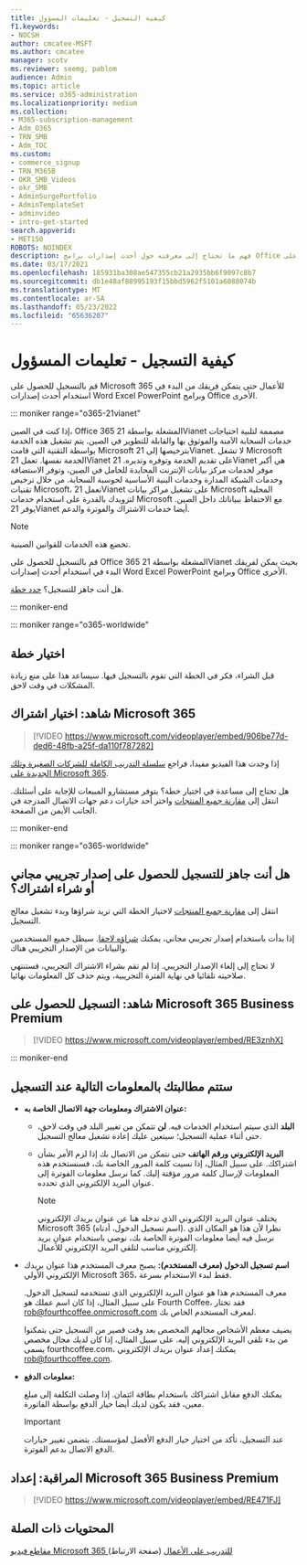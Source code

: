 ```yaml
---
title: كيفية التسجيل - تعليمات المسؤول
f1.keywords:
- NOCSH
author: cmcatee-MSFT
ms.author: cmcatee
manager: scotv
ms.reviewer: seemg, pablom
audience: Admin
ms.topic: article
ms.service: o365-administration
ms.localizationpriority: medium
ms.collection:
- M365-subscription-management
- Adm_O365
- TRN_SMB
- Adm_TOC
ms.custom:
- commerce_signup
- TRN_M365B
- OKR_SMB_Videos
- okr_SMB
- AdminSurgePortfolio
- AdminTemplateSet
- adminvideo
- intro-get-started
search.appverid:
- MET150
ROBOTS: NOINDEX
description: فهم ما تحتاج إلى معرفته حول أحدث إصدارات برامج Office قبل الانتقال إلى عملية التسجيل للحصول على Office 365.
ms.date: 03/17/2021
ms.openlocfilehash: 185931ba308ae547355cb21a2935bb6f9097c8b7
ms.sourcegitcommit: db1e48af88995193f15bbd5962f5101a6088074b
ms.translationtype: MT
ms.contentlocale: ar-SA
ms.lasthandoff: 05/23/2022
ms.locfileid: "65636207"
---
```

# <a name="how-to-sign-up---admin-help"></a>كيفية التسجيل - تعليمات المسؤول

قم بالتسجيل للحصول على Microsoft 365 للأعمال حتى يتمكن فريقك من البدء في استخدام أحدث إصدارات Word Excel PowerPoint وبرامج Office الأخرى.

::: moniker range="o365-21vianet"

إذا كنت في الصين، Office 365 المشغلة بواسطة 21Vianet مصممة لتلبية احتياجات خدمات السحابة الآمنة والموثوق بها والقابلة للتطوير في الصين. يتم تشغيل هذه الخدمة بواسطة التقنية التي قامت Microsoft بترخيصها إلى 21Vianet. لا تشغل Microsoft الخدمة نفسها. تعمل 21Vianet على تقديم الخدمة وتوفره وتديره. 21Vianet هي أكبر موفر لخدمات مركز بيانات الإنترنت المحايدة للحامل في الصين، وتوفر الاستضافة وخدمات الشبكة المدارة وخدمات البنية الأساسية لحوسبة السحابة. من خلال ترخيص تقنيات Microsoft، تعمل 21Vianet على تشغيل مراكز بيانات Microsoft المحلية لتزويدك بالقدرة على استخدام خدمات Microsoft مع الاحتفاظ ببياناتك داخل الصين. يوفر 21Vianet أيضا خدمات الاشتراك والفوترة والدعم.
  
> [!NOTE]
> تخضع هذه الخدمات للقوانين الصينية.
  
قم بالتسجيل للحصول على Office 365 المشغلة بواسطة 21Vianet بحيث يمكن لفريقك البدء في استخدام أحدث إصدارات Word Excel PowerPoint وبرامج Office الأخرى.
  
هل أنت جاهز للتسجيل؟ [حدد خطة](https://products.office.com/zh-cn/business/compare-office-365-for-business-plans).
  
::: moniker-end

::: moniker range="o365-worldwide"
## <a name="choose-a-plan"></a>اختيار خطة

قبل الشراء، فكر في الخطة التي تقوم بالتسجيل فيها. سيساعد هذا على منع زيادة المشكلات في وقت لاحق.

## <a name="watch-choose-a-microsoft-365-subscription"></a>شاهد: اختيار اشتراك Microsoft 365

> [!VIDEO https://www.microsoft.com/videoplayer/embed/906be77d-ded6-48fb-a25f-da110f787282]

إذا وجدت هذا الفيديو مفيدا، فراجع [سلسلة التدريب الكاملة للشركات الصغيرة وتلك الجديدة على Microsoft 365](../../business-video/index.yml).

هل تحتاج إلى مساعدة في اختيار خطة؟ يتوفر مستشارو المبيعات للإجابة على أسئلتك. انتقل إلى [مقارنة جميع المنتجات](https://products.office.com/compare-all-microsoft-office-products?tab=2) واختر أحد خيارات دعم جهات الاتصال المدرجة في الجانب الأيمن من الصفحة.
  
::: moniker-end

::: moniker range="o365-worldwide"

## <a name="ready-to-sign-up-for-a-free-trial-or-buy-a-subscription"></a>هل أنت جاهز للتسجيل للحصول على إصدار تجريبي مجاني أو شراء اشتراك؟

انتقل إلى [مقارنة جميع المنتجات](https://products.office.com/compare-all-microsoft-office-products?tab=2) لاختيار الخطة التي تريد شراؤها وبدء تشغيل معالج التسجيل. 
  
إذا بدأت باستخدام إصدار تجريبي مجاني، يمكنك [شراؤه لاحقا](../../commerce/try-or-buy-microsoft-365.md). سيظل جميع المستخدمين والبيانات من الإصدار التجريبي هناك.
  
لا تحتاج إلى إلغاء الإصدار التجريبي. إذا لم تقم بشراء الاشتراك التجريبي، فستنتهي صلاحيته تلقائيا في نهاية الفترة التجريبية، ويتم حذف كل المعلومات نهائيا.

## <a name="watch-sign-up-for-microsoft-365-business-premium"></a>شاهد: التسجيل للحصول على Microsoft 365 Business Premium

> [!VIDEO https://www.microsoft.com/videoplayer/embed/RE3znhX]

::: moniker-end

## <a name="youll-be-asked-for-the-following-information-when-you-sign-up"></a>ستتم مطالبتك بالمعلومات التالية عند التسجيل

- **عنوان الاشتراك ومعلومات جهة الاتصال الخاصة به:**

  - **البلد** الذي سيتم استخدام الخدمات فيه. **لن** تتمكن من تغيير البلد في وقت لاحق، حتى أثناء عملية التسجيل؛ سيتعين عليك إعادة تشغيل معالج التسجيل.

  - **البريد الإلكتروني** **ورقم الهاتف** حتى نتمكن من الاتصال بك إذا لزم الأمر بشأن اشتراكك. على سبيل المثال، إذا نسيت كلمة المرور الخاصة بك، فسنستخدم هذه المعلومات لإرسال كلمة مرور مؤقتة إليك. كما نرسل معلومات الفوترة إلى عنوان البريد الإلكتروني الذي تحدده.

    > [!NOTE]
    > يختلف عنوان البريد الإلكتروني الذي تدخله هنا عن عنوان بريدك الإلكتروني Microsoft 365 (اسم تسجيل الدخول، أدناه). نظرا لأن هذا هو المكان الذي نرسل فيه أيضا معلومات الفوترة الخاصة بك، نوصي باستخدام عنوان بريد إلكتروني مناسب لتلقي البريد الإلكتروني للأعمال.
  
- **اسم تسجيل الدخول (معرف المستخدم):** يصبح معرف المستخدم هذا عنوان بريدك الإلكتروني الأولي Microsoft 365، فقط لبدء الاستخدام بسرعة.

    معرف المستخدم هذا هو عنوان البريد الإلكتروني الذي تستخدمه لتسجيل الدخول. على سبيل المثال، إذا كان اسم عملك هو Fourth Coffee، فقد تختار rob@fourthcoffee.onmicrosoft.com لمعرف المستخدم الخاص بك.

    يضيف معظم الأشخاص مجالهم المخصص بعد وقت قصير من التسجيل حتى يتمكنوا من بدء تلقي البريد الإلكتروني إليه. على سبيل المثال، إذا كان لديك مجال مخصص يسمى fourthcoffee.com، يمكنك إعداد عنوان بريدك الإلكتروني rob@fourthcoffee.com.

- **معلومات الدفع:**

    يمكنك الدفع مقابل اشتراكك باستخدام بطاقة ائتمان. إذا وصلت التكلفة إلى مبلغ معين، فقد يكون لديك أيضا خيار الدفع بواسطة الفاتورة.

    > [!IMPORTANT]
    >  عند التسجيل، تأكد من اختيار خيار الدفع الأفضل لمؤسستك. يتضمن تغيير خيارات الدفع الاتصال بدعم الفوترة.

## <a name="watch-set-up-microsoft-365-business-premium"></a>المراقبة: إعداد Microsoft 365 Business Premium

> [!VIDEO https://www.microsoft.com/videoplayer/embed/RE471FJ]

## <a name="related-content"></a>المحتويات ذات الصلة

[مقاطع فيديو Microsoft 365 للتدريب على الأعمال](../../business-video/index.yml) (صفحة الارتباط)
